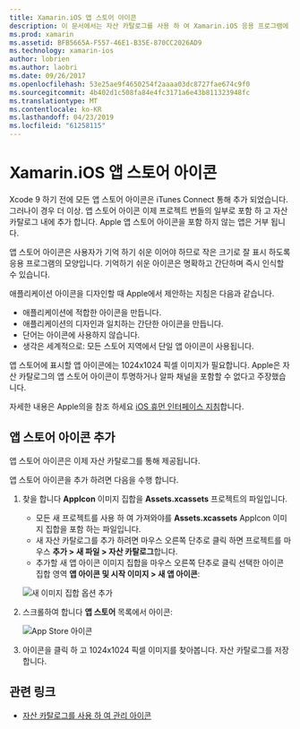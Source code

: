 ```yaml
---
title: Xamarin.iOS 앱 스토어 아이콘
description: 이 문서에서는 자산 카탈로그를 사용 하 여 Xamarin.iOS 응용 프로그램에 대 한 앱 스토어 아이콘을 관리 하는 방법을 설명 합니다. 이전에 앱 스토어 아이콘은 iTunes Connect 사용 하 여 관리 되었습니다.
ms.prod: xamarin
ms.assetid: BFB5665A-F557-46E1-B35E-870CC2026AD9
ms.technology: xamarin-ios
author: lobrien
ms.author: laobri
ms.date: 09/26/2017
ms.openlocfilehash: 53e25ae9f4650254f2aaaa03dc8727fae674c9f0
ms.sourcegitcommit: 4b402d1c508fa84e4fc3171a6e43b811323948fc
ms.translationtype: MT
ms.contentlocale: ko-KR
ms.lasthandoff: 04/23/2019
ms.locfileid: "61258115"
---
```

# <a name="app-store-icons-in-xamarinios"></a>Xamarin.iOS 앱 스토어 아이콘

Xcode 9 하기 전에 모든 앱 스토어 아이콘은 iTunes Connect 통해 추가 되었습니다. 그러나이 경우 더 이상. 앱 스토어 아이콘 이제 프로젝트 번들의 일부로 포함 하 고 자산 카탈로그 내에 추가 합니다. Apple 앱 스토어 아이콘을 포함 하지 않는 앱은 거부 됩니다.

앱 스토어 아이콘은 사용자가 기억 하기 쉬운 이어야 하므로 작은 크기로 잘 표시 하도록 응용 프로그램의 모양입니다. 기억하기 쉬운 아이콘은 명확하고 간단하며 즉시 인식할 수 있습니다.

애플리케이션 아이콘을 디자인할 때 Apple에서 제안하는 지침은 다음과 같습니다.

- 애플리케이션에 적합한 아이콘을 만듭니다.
- 애플리케이션의 디자인과 일치하는 간단한 아이콘을 만듭니다.
- 단어는 아이콘에 사용하지 않습니다.
- 생각은 세계적으로: 모든 스토어 지역에서 단일 앱 아이콘이 사용됩니다.

앱 스토어에 표시할 앱 아이콘에는 1024x1024 픽셀 이미지가 필요합니다.  Apple은 자산 카탈로그의 앱 스토어 아이콘이 투명하거나 알파 채널을 포함할 수 없다고 주장했습니다.

자세한 내용은 Apple의을 참조 하세요 [iOS 휴먼 인터페이스 지침](https://developer.apple.com/ios/human-interface-guidelines/icons-and-images/image-size-and-resolution/)합니다.

## <a name="adding-an-app-store-icon"></a>앱 스토어 아이콘 추가

앱 스토어 아이콘은 이제 자산 카탈로그를 통해 제공됩니다. 

앱 스토어 아이콘을 추가 하려면 다음을 수행 합니다.

1. 찾을 합니다 **AppIcon** 이미지 집합을 **Assets.xcassets** 프로젝트의 파일입니다. 
    - 모든 새 프로젝트를 사용 하 여 가져와야를 **Assets.xcassets** AppIcon 이미지 집합을 포함 하는 파일입니다.
    - 새 자산 카탈로그를 추가 하려면 마우스 오른쪽 단추로 클릭 하면 프로젝트를 마우스 **추가 > 새 파일 > 자산 카탈로그**합니다.
    - 추가할 새 앱 아이콘 이미지 집합을 마우스 오른쪽 단추로 클릭 선택한 아이콘 집합 영역 **앱 아이콘 및 시작 이미지 > 새 앱 아이콘**:
    
    ![새 이미지 집합 옵션 추가](app-store-icon-images/image1.png)

2. 스크롤하여 합니다 **앱 스토어** 목록에서 아이콘:

    ![App Store 아이콘](app-store-icon-images/image2.png)

3. 아이콘을 클릭 하 고 1024x1024 픽셀 이미지를 찾아봅니다. 자산 카탈로그를 저장 합니다.




## <a name="related-links"></a>관련 링크

- [자산 카탈로그를 사용 하 여 관리 아이콘](~/ios/app-fundamentals/images-icons/app-icons.md#managing)

